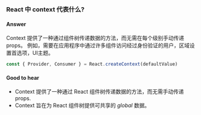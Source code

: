 ### React 中 context 代表什么?

#### Answer

Context 提供了一种通过组件树传递数据的方法，而无需在每个级别手动传递 props。
例如，需要在应用程序中通过许多组件访问经过身份验证的用户，区域设置首选项，UI主题。

```js
const { Provider, Consumer } = React.createContext(defaultValue)
```

#### Good to hear

* Context 提供了一种通过 React 组件树传递数据的方法，而无需手动传递 props.
* Context 旨在为 React 组件树提供可共享的 _global_ 数据。
